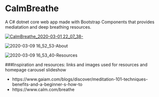 # CalmBreathe
A C# dotnet core web app made with Bootstrap Components that provides mediatation and deep breathing resources. 

[![CalmBreathe_2020-03-01 22_07_38-](https://user-images.githubusercontent.com/12942076/76255757-20185900-6225-11ea-982a-a59f3385e3fc.png)](url)

![2020-03-09 16_52_53-About](https://user-images.githubusercontent.com/12942076/76256677-bb5dfe00-6226-11ea-9dba-0b8a0cfac25a.png)


![2020-03-09 16_53_40-Resources](https://user-images.githubusercontent.com/12942076/76256678-bb5dfe00-6226-11ea-9002-19b1d4146268.png)


###Inspiration and resources:
links and images used for resources and homepage carousel slideshow
<ul>
<li>https://www.gaiam.com/blogs/discover/meditation-101-techniques-benefits-and-a-beginner-s-how-to </li>
<li>https://www.calm.com/breathe</li>
</ul>
